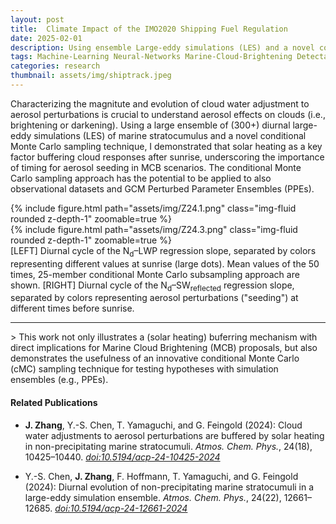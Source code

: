 ```yaml
---
layout: post
title:  Climate Impact of the IMO2020 Shipping Fuel Regulation
date: 2025-02-01
description: Using ensemble Large-eddy simulations (LES) and a novel conditional Monte Carle sampling method to examine the evolution in cloud water adjustment.
tags: Machine-Learning Neural-Networks Marine-Cloud-Brightening Detectability
categories: research
thumbnail: assets/img/shiptrack.jpeg
---
```


Characterizing the magnitute and evolution of cloud water adjustment to aerosol perturbations is crucial to understand aerosol effects on clouds (i.e., brightening or darkening). Using a large ensemble of (300+) diurnal large-eddy simulations (LES) of marine stratocumulus and a novel conditional Monte Carlo sampling technique, I demonstrated that solar heating as a key factor buffering cloud responses after sunrise, underscoring the importance of timing for aerosol seeding in MCB scenarios. The conditional Monte Carlo sampling approach has the potential to be applied to also observational datasets and GCM Perturbed Parameter Ensembles (PPEs).

<div class="row mt-3">
    <div class="col-sm mt-3 mt-md-0">
        {% include figure.html path="assets/img/Z24.1.png" class="img-fluid rounded z-depth-1" zoomable=true %}
    </div>
    <div class="col-sm mt-3 mt-md-0">
        {% include figure.html path="assets/img/Z24.3.png" class="img-fluid rounded z-depth-1" zoomable=true %}
    </div>
</div>
<div class="caption">
    [LEFT] Diurnal cycle of the N<sub>d</sub>–LWP regression slope, separated by colors representing different values at sunrise (large dots). Mean values of the 50 times, 25-member conditional Monte Carlo subsampling approach are shown. [RIGHT] Diurnal cycle of the N<sub>d</sub>–SW<sub>reflected</sub> regression slope, separated by colors representing aerosol perturbations ("seeding") at different times before sunrise.
</div>

<hr>
> This work not only illustrates a (solar heating) buferring mechanism with direct implications for Marine Cloud Brightening (MCB) proposals, but also demonstrates the usefulness of an innovative conditional Monte Carlo (cMC) sampling technique for testing hypotheses with simulation ensembles (e.g., PPEs).

#### Related Publications
- **J. Zhang**, Y.-S. Chen, T. Yamaguchi, and G. Feingold (2024): Cloud water adjustments to aerosol perturbations are buffered by solar heating in non-precipitating marine stratocumuli. _Atmos. Chem. Phys._, 24(18), 10425–10440. [*doi:10.5194/acp-24-10425-2024*](https://doi.org/10.5194/acp-24-10425-2024)

- Y.-S. Chen, **J. Zhang**, F. Hoffmann, T. Yamaguchi, and G. Feingold (2024): Diurnal evolution of non-precipitating marine stratocumuli in a large-eddy simulation ensemble. _Atmos. Chem. Phys._, 24(22), 12661–12685. [*doi:10.5194/acp-24-12661-2024*](https://doi.org/10.5194/acp-24-12661-2024)


